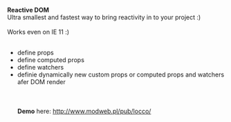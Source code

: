 <strong>Reactive DOM</strong><br>Ultra smallest and fastest way to bring reactivity in to your project :)
<br><br>
Works even on IE 11 :)
<br><br>
- define props<br>
- define computed props<br>
- define watchers<br>
- definie dynamically new custom props or computed props and watchers afer DOM render
<br><br><br><br>
<strong>Demo</strong> here: http://www.modweb.pl/pub/locco/
